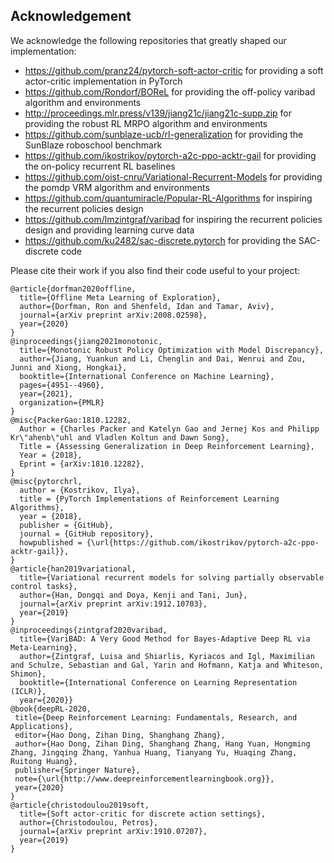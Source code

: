 ## Acknowledgement
We acknowledge the following repositories that greatly shaped our implementation:
- https://github.com/pranz24/pytorch-soft-actor-critic for providing a soft actor-critic implementation in PyTorch
- https://github.com/Rondorf/BOReL for providing the off-policy varibad algorithm and environments
- http://proceedings.mlr.press/v139/jiang21c/jiang21c-supp.zip for providing the robust RL MRPO algorithm and environments
- https://github.com/sunblaze-ucb/rl-generalization for providing the SunBlaze roboschool benchmark
- https://github.com/ikostrikov/pytorch-a2c-ppo-acktr-gail for providing the on-policy recurrent RL baselines
- https://github.com/oist-cnru/Variational-Recurrent-Models for providing the pomdp VRM algorithm and environments
- https://github.com/quantumiracle/Popular-RL-Algorithms for inspiring the recurrent policies design
- https://github.com/lmzintgraf/varibad for inspiring the recurrent policies design and providing learning curve data
- https://github.com/ku2482/sac-discrete.pytorch for providing the SAC-discrete code

Please cite their work if you also find their code useful to your project:
```
@article{dorfman2020offline,
  title={Offline Meta Learning of Exploration},
  author={Dorfman, Ron and Shenfeld, Idan and Tamar, Aviv},
  journal={arXiv preprint arXiv:2008.02598},
  year={2020}
}
@inproceedings{jiang2021monotonic,
  title={Monotonic Robust Policy Optimization with Model Discrepancy},
  author={Jiang, Yuankun and Li, Chenglin and Dai, Wenrui and Zou, Junni and Xiong, Hongkai},
  booktitle={International Conference on Machine Learning},
  pages={4951--4960},
  year={2021},
  organization={PMLR}
}
@misc{PackerGao:1810.12282,
  Author = {Charles Packer and Katelyn Gao and Jernej Kos and Philipp Kr\"ahenb\"uhl and Vladlen Koltun and Dawn Song},
  Title = {Assessing Generalization in Deep Reinforcement Learning},
  Year = {2018},
  Eprint = {arXiv:1810.12282},
}
@misc{pytorchrl,
  author = {Kostrikov, Ilya},
  title = {PyTorch Implementations of Reinforcement Learning Algorithms},
  year = {2018},
  publisher = {GitHub},
  journal = {GitHub repository},
  howpublished = {\url{https://github.com/ikostrikov/pytorch-a2c-ppo-acktr-gail}},
}
@article{han2019variational,
  title={Variational recurrent models for solving partially observable control tasks},
  author={Han, Dongqi and Doya, Kenji and Tani, Jun},
  journal={arXiv preprint arXiv:1912.10703},
  year={2019}
}
@inproceedings{zintgraf2020varibad,
  title={VariBAD: A Very Good Method for Bayes-Adaptive Deep RL via Meta-Learning},
  author={Zintgraf, Luisa and Shiarlis, Kyriacos and Igl, Maximilian and Schulze, Sebastian and Gal, Yarin and Hofmann, Katja and Whiteson, Shimon},
  booktitle={International Conference on Learning Representation (ICLR)},
  year={2020}}
@book{deepRL-2020,
 title={Deep Reinforcement Learning: Fundamentals, Research, and Applications},
 editor={Hao Dong, Zihan Ding, Shanghang Zhang},
 author={Hao Dong, Zihan Ding, Shanghang Zhang, Hang Yuan, Hongming Zhang, Jingqing Zhang, Yanhua Huang, Tianyang Yu, Huaqing Zhang, Ruitong Huang},
 publisher={Springer Nature},
 note={\url{http://www.deepreinforcementlearningbook.org}},
 year={2020}
}
@article{christodoulou2019soft,
  title={Soft actor-critic for discrete action settings},
  author={Christodoulou, Petros},
  journal={arXiv preprint arXiv:1910.07207},
  year={2019}
}
```
